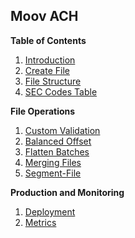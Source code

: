 ## Moov ACH

**Table of Contents**

1. [Introduction](./intro.md)
1. [Create File](./create-file.md)
1. [File Structure](./file-structure.md)
1. [SEC Codes Table](./sec-codes-table.md)

**File Operations**

1. [Custom Validation](./custom-validation.md)
1. [Balanced Offset](./balanced-offset.md)
1. [Flatten Batches](./flatten-batches.md)
1. [Merging Files](./merging-files.md)
1. [Segment-File](./segment-file.md)

**Production and Monitoring**

1. [Deployment](./deployment.md)
1. [Metrics](./metrics.md)

